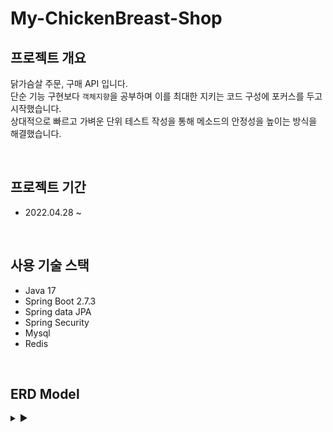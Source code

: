 # My-ChickenBreast-Shop


## 프로젝트 개요
닭가슴살 주문, 구매 API 입니다.  
단순 기능 구현보다 `객체지향`을 공부하며 이를 최대한 지키는 코드 구성에 포커스를 두고 시작했습니다.  
상대적으로 빠르고 가벼운 단위 테스트 작성을 통해 메소드의 안정성을 높이는 방식을 해결했습니다.

<br>

## 프로젝트 기간
- 2022.04.28 ~ 

<br>

## 사용 기술 스택
- Java 17
- Spring Boot 2.7.3
- Spring data JPA
- Spring Security
- Mysql
- Redis


<br>

## ERD Model
<details>
<summary>▶</summary>
<div markdown="1">

<img src ='https://user-images.githubusercontent.com/89288109/183577933-57e41635-6535-4fdd-a3c1-e5a232d6afe5.png'>


### User
- PK 
  - 컬럼명 : id 유저 아이디
- Index 
  - 컬럼명 : phone 유저 휴대폰 번호 
  
### Product
- PK 
  - 컬럼명 : id 상품 번호 Auto_Increment 사용
- Index 
  - 컬럼명 : name 상품명
  
### Category
- PK 
  - 컬럼명 : id 카테고리 고유 번호 Auto_Increment 사용
  
### Order
- PK 
  - 컬럼명 : id 주문 고유 번호 Auto_Increment 사용
- FK 
  - 컬럼명 : user_id 유저 아이디
  
### Order_Product
- Pk
  - 컬럼명 : id 고유 번호 Auto_Increment 사용
- FK
  - 컬럼명 : order_id 주문 고유 번호
  
  
### CardInfo
- PK 
  - 컬럼명 : id 카드정보 고유 번호 Auto_Increment 사용
- FK 
  - 컬럼명 : order_id 주문 고유 번호
  - 컬럼명 : payment_id 결제 고유 번호

</div>
</details>
